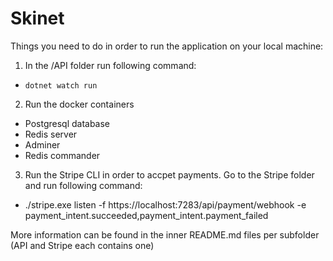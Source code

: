 # Skinet
Things you need to do in order to run the application on your local machine:

1. In the /API folder run following command:
  - `dotnet watch run`

2. Run the docker containers
  - Postgresql database
  - Redis server
  - Adminer
  - Redis commander

3. Run the Stripe CLI in order to accpet payments. Go to the Stripe folder and run following command:
  - ./stripe.exe listen -f https://localhost:7283/api/payment/webhook -e payment_intent.succeeded,payment_intent.payment_failed
  
More information can be found in the inner README.md files per subfolder (API and Stripe each contains one)

